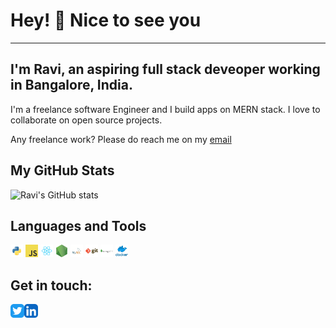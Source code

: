 # Hey! 👋 Nice to see you
----------------------------------------------------------------------
## I'm Ravi, an aspiring full stack deveoper working in Bangalore, India.
I'm a freelance software Engineer and I build apps on MERN stack. I love to collaborate on open source projects. 

Any freelance work? Please do reach me on my  [email](mailto:ravisankar.r93@gmail.com)

<!--START_SECTION:waka-->
<!--END_SECTION:waka-->

## My GitHub Stats

![Ravi's GitHub stats](https://github-readme-stats.vercel.app/api?username=Ravi-Rsankar&show_icons=true&theme=radical)

## Languages and Tools 
<code><img height="20" src="https://raw.githubusercontent.com/github/explore/80688e429a7d4ef2fca1e82350fe8e3517d3494d/topics/python/python.png"></code>
<code><img height="20" src="https://raw.githubusercontent.com/github/explore/80688e429a7d4ef2fca1e82350fe8e3517d3494d/topics/javascript/javascript.png"></code>
<code><img height="20" src="https://raw.githubusercontent.com/github/explore/80688e429a7d4ef2fca1e82350fe8e3517d3494d/topics/react/react.png"></code>
<code><img height="20" src="https://raw.githubusercontent.com/github/explore/80688e429a7d4ef2fca1e82350fe8e3517d3494d/topics/nodejs/nodejs.png"></code>
<code><img height="20" src="https://raw.githubusercontent.com/github/explore/80688e429a7d4ef2fca1e82350fe8e3517d3494d/topics/mysql/mysql.png"></code>
<code><img height="20" src="https://raw.githubusercontent.com/github/explore/80688e429a7d4ef2fca1e82350fe8e3517d3494d/topics/git/git.png"></code>
<code><img height="20" src="https://raw.githubusercontent.com/github/explore/80688e429a7d4ef2fca1e82350fe8e3517d3494d/topics/mongodb/mongodb.png"></code>
<code><img height="20" src="https://raw.githubusercontent.com/github/explore/80688e429a7d4ef2fca1e82350fe8e3517d3494d/topics/docker/docker.png"></code>



## Get in touch: 
<a href="https://twitter.com/rsankarravi">
  <img align="left" alt="Ravi Naidu | Twitter" width="22px" src="https://github.com/tandpfun/skill-icons/blob/main/icons/Twitter.svg" />
</a>
<a href="https://www.linkedin.com/in/ravisankar-r">
  <img align="left" alt="Ravi's LinkedIN" width="22px" src="https://github.com/tandpfun/skill-icons/blob/main/icons/LinkedIn.svg" />
</a>  

<!--
**Ravi-Rsankar/Ravi-Rsankar** is a ✨ _special_ ✨ repository because its `README.md` (this file) appears on your GitHub profile.

